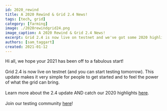 ```yaml
---
id: 2020_rewind
title: A 2020 Rewind & Grid 2.4 News!
tags: [tech, grid]
category: [farming]
image: ./2020rewindgrid24.png
image_caption: A 2020 Rewind & Grid 2.4 News!
excerpt: Grid 2.4 is now live on testnet and we've got some 2020 highlights to share with you as well!
authors: [sam_taggart]
created: 2021-01-12
---
```


Hi all, we hope your 2021 has been off to a fabulous start!
<br/>
<br/>
Grid 2.4 is now live on testnet (and you can start testing tomorrow). This update makes it very simple for people to get started and to feel the power of what the grid can bring.
<br/>
<br/>
Learn more about the 2.4 update AND catch our 2020 highlights [here](https://wiki.threefold.io/#/grid24_and_2020).
<br/>
<br/>
Join our testing community [here](https://t.me/joinchat/TSI25Ee-RcQaOmieYJ9Yyg)!
